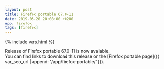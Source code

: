 ```yaml
---
layout: post
title: Firefox portable 67.0-11
date: 2019-05-20 20:08:00 +0200
app: firefox
tags: [firefox]
---
```

{% include vars.html %}

Release of Firefox portable 67.0-11 is now available.<br />
You can find links to download this release on the [Firefox portable page]({{ var_seo_url | append: '/app/firefox-portable/' }}).